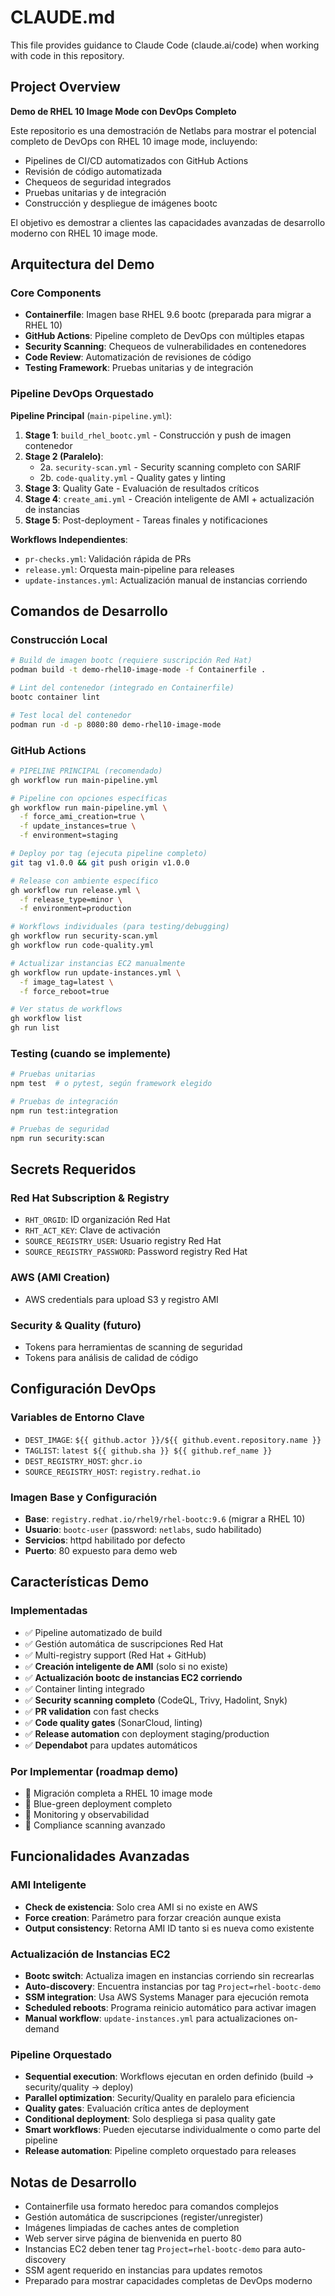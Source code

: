# CLAUDE.md

This file provides guidance to Claude Code (claude.ai/code) when working with code in this repository.

## Project Overview

**Demo de RHEL 10 Image Mode con DevOps Completo**

Este repositorio es una demostración de Netlabs para mostrar el potencial completo de DevOps con RHEL 10 image mode, incluyendo:
- Pipelines de CI/CD automatizados con GitHub Actions
- Revisión de código automatizada
- Chequeos de seguridad integrados
- Pruebas unitarias y de integración
- Construcción y despliegue de imágenes bootc

El objetivo es demostrar a clientes las capacidades avanzadas de desarrollo moderno con RHEL 10 image mode.

## Arquitectura del Demo

### Core Components
- **Containerfile**: Imagen base RHEL 9.6 bootc (preparada para migrar a RHEL 10)
- **GitHub Actions**: Pipeline completo de DevOps con múltiples etapas
- **Security Scanning**: Chequeos de vulnerabilidades en contenedores
- **Code Review**: Automatización de revisiones de código
- **Testing Framework**: Pruebas unitarias y de integración

### Pipeline DevOps Orquestado

**Pipeline Principal** (`main-pipeline.yml`):
1. **Stage 1**: `build_rhel_bootc.yml` - Construcción y push de imagen contenedor
2. **Stage 2 (Paralelo)**:
   - 2a. `security-scan.yml` - Security scanning completo con SARIF  
   - 2b. `code-quality.yml` - Quality gates y linting
3. **Stage 3**: Quality Gate - Evaluación de resultados críticos
4. **Stage 4**: `create_ami.yml` - Creación inteligente de AMI + actualización de instancias
5. **Stage 5**: Post-deployment - Tareas finales y notificaciones

**Workflows Independientes**:
- `pr-checks.yml`: Validación rápida de PRs
- `release.yml`: Orquesta main-pipeline para releases
- `update-instances.yml`: Actualización manual de instancias corriendo

## Comandos de Desarrollo

### Construcción Local
```bash
# Build de imagen bootc (requiere suscripción Red Hat)
podman build -t demo-rhel10-image-mode -f Containerfile .

# Lint del contenedor (integrado en Containerfile)
bootc container lint

# Test local del contenedor
podman run -d -p 8080:80 demo-rhel10-image-mode
```

### GitHub Actions
```bash
# PIPELINE PRINCIPAL (recomendado)
gh workflow run main-pipeline.yml

# Pipeline con opciones específicas
gh workflow run main-pipeline.yml \
  -f force_ami_creation=true \
  -f update_instances=true \
  -f environment=staging

# Deploy por tag (ejecuta pipeline completo)  
git tag v1.0.0 && git push origin v1.0.0

# Release con ambiente específico
gh workflow run release.yml \
  -f release_type=minor \
  -f environment=production

# Workflows individuales (para testing/debugging)
gh workflow run security-scan.yml
gh workflow run code-quality.yml

# Actualizar instancias EC2 manualmente
gh workflow run update-instances.yml \
  -f image_tag=latest \
  -f force_reboot=true

# Ver status de workflows
gh workflow list
gh run list
```

### Testing (cuando se implemente)
```bash
# Pruebas unitarias
npm test  # o pytest, según framework elegido

# Pruebas de integración
npm run test:integration

# Pruebas de seguridad
npm run security:scan
```

## Secrets Requeridos

### Red Hat Subscription & Registry
- `RHT_ORGID`: ID organización Red Hat
- `RHT_ACT_KEY`: Clave de activación
- `SOURCE_REGISTRY_USER`: Usuario registry Red Hat
- `SOURCE_REGISTRY_PASSWORD`: Password registry Red Hat

### AWS (AMI Creation)
- AWS credentials para upload S3 y registro AMI

### Security & Quality (futuro)
- Tokens para herramientas de scanning de seguridad
- Tokens para análisis de calidad de código

## Configuración DevOps

### Variables de Entorno Clave
- `DEST_IMAGE`: `${{ github.actor }}/${{ github.event.repository.name }}`
- `TAGLIST`: `latest ${{ github.sha }} ${{ github.ref_name }}`
- `DEST_REGISTRY_HOST`: `ghcr.io`
- `SOURCE_REGISTRY_HOST`: `registry.redhat.io`

### Imagen Base y Configuración
- **Base**: `registry.redhat.io/rhel9/rhel-bootc:9.6` (migrar a RHEL 10)
- **Usuario**: `bootc-user` (password: `netlabs`, sudo habilitado)
- **Servicios**: httpd habilitado por defecto
- **Puerto**: 80 expuesto para demo web

## Características Demo

### Implementadas
- ✅ Pipeline automatizado de build
- ✅ Gestión automática de suscripciones Red Hat
- ✅ Multi-registry support (Red Hat + GitHub)
- ✅ **Creación inteligente de AMI** (solo si no existe)
- ✅ **Actualización bootc de instancias EC2 corriendo**
- ✅ Container linting integrado
- ✅ **Security scanning completo** (CodeQL, Trivy, Hadolint, Snyk)
- ✅ **PR validation** con fast checks
- ✅ **Code quality gates** (SonarCloud, linting)
- ✅ **Release automation** con deployment staging/production
- ✅ **Dependabot** para updates automáticos

### Por Implementar (roadmap demo)
- 🔄 Migración completa a RHEL 10 image mode
- 🔄 Blue-green deployment completo
- 🔄 Monitoring y observabilidad
- 🔄 Compliance scanning avanzado

## Funcionalidades Avanzadas

### AMI Inteligente
- **Check de existencia**: Solo crea AMI si no existe en AWS
- **Force creation**: Parámetro para forzar creación aunque exista
- **Output consistency**: Retorna AMI ID tanto si es nueva como existente

### Actualización de Instancias EC2
- **Bootc switch**: Actualiza imagen en instancias corriendo sin recrearlas
- **Auto-discovery**: Encuentra instancias por tag `Project=rhel-bootc-demo`
- **SSM integration**: Usa AWS Systems Manager para ejecución remota
- **Scheduled reboots**: Programa reinicio automático para activar imagen
- **Manual workflow**: `update-instances.yml` para actualizaciones on-demand

### Pipeline Orquestado
- **Sequential execution**: Workflows ejecutan en orden definido (build → security/quality → deploy)
- **Parallel optimization**: Security/Quality en paralelo para eficiencia
- **Quality gates**: Evaluación crítica antes de deployment
- **Conditional deployment**: Solo despliega si pasa quality gate
- **Smart workflows**: Pueden ejecutarse individualmente o como parte del pipeline
- **Release automation**: Pipeline completo orquestado para releases

## Notas de Desarrollo

- Containerfile usa formato heredoc para comandos complejos
- Gestión automática de suscripciones (register/unregister)
- Imágenes limpiadas de caches antes de completion
- Web server sirve página de bienvenida en puerto 80
- Instancias EC2 deben tener tag `Project=rhel-bootc-demo` para auto-discovery
- SSM agent requerido en instancias para updates remotos
- Preparado para mostrar capacidades completas de DevOps moderno